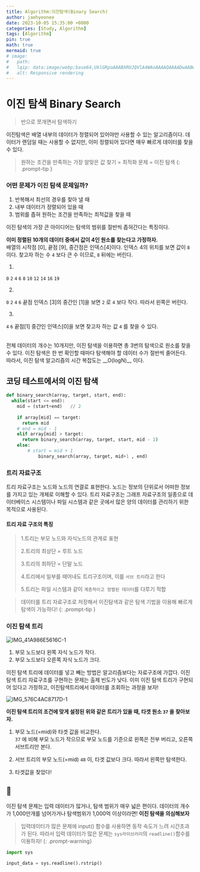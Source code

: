 ```yaml
---
title: Algorithm:이진탐색(Binary Search)
author: jaehyeonee
date: 2023-10-05 15:35:00 +0800
categories: [Study, Algorithm]
tags: [Algorithm]
pin: true
math: true
mermaid: true
# image:
#   path: 
#   lqip: data:image/webp;base64,UklGRpoAAABXRUJQVlA4WAoAAAAQAAAADwAABwAAQUxQSDIAAAARL0AmbZurmr57yyIiqE8oiG0bejIYEQTgqiDA9vqnsUSI6H+oAERp2HZ65qP/VIAWAFZQOCBCAAAA8AEAnQEqEAAIAAVAfCWkAALp8sF8rgRgAP7o9FDvMCkMde9PK7euH5M1m6VWoDXf2FkP3BqV0ZYbO6NA/VFIAAAA
#   alt: Responsive rendering 
---
```



# 이진 탐색 Binary Search
>반으로 쪼개면서 탐색하기

이진탐색은 배열 내부의 데이터가 정렬되어 있어야만 사용할 수 있는 알고리즘이다.
데이터가 랜덤일 때는 사용할 수 없지만, 이미 정렬되어 있다면 매우 빠르게 데이터를 찾을 수 있다.

>원하는 조건을 만족하는 가장 알맞은 값 찾기 = 최적화 문제 = 이진 탐색
{: .prompt-tip }

### 어떤 문제가 이진 탐색 문제일까?
1. 반복해서 최선의 경우를 찾아 낼 때
2. 내부 데이터가 정렬되어 있을 때
3. 범위를 좁혀 원하는 조건을 만족하는 최적값을 찾을 때

이진 탐색의 가장 큰 아이디어는 탐색의 범위를 절반씩 좁혀간다는 특징이다.

__이미 정렬된 10개의 데이터 중에서 값이 4인 원소를 찾는다고 가정하자.__
<br>
배열의 시작점 [0], 끝점 [9], 중간점은 인덱스[4]이다.
인덱스 4의 위치를 보면 값이 `8` 이다. 찾고자 하는 수 `4` 보다 큰 수 이므로, `8` 뒤에는 버린다. <br>

1.
`0` `2` `4` `6` `8` `10` `12` `14` `16` `19`
  
2.
`0` `2` `4` `6` 
끝점 인덱스 [3]의 중간인 [1]을 보면 `2` 로 `4` 보다 작다. 따라서 왼쪽은 버린다.

3.
`4` `6` 
끝점[1] 중간인 인덱스[0]을 보면 찾고자 하는 값 `4` 를 찾을 수 있다.



<br>
전체 데이터의 개수는 10개지만, 이진 탐색을 이용하면 총 3번의 탐색으로 원소를 찾을 수 있다.
이진 탐색은 한 번 확인할 때마다 탐색해야 할 데이터 수가 절반씩 줄어든다. <br>
따라서, 이진 탐색 알고리즘의 시간 복잡도는  __O(logN)__ 이다.

## 코딩 테스트에서의 이진 탐색
```python
def binary_search(array, target, start, end):
  while(start <= end):
    mid = (start+end)	// 2
    
    if array[mid] == target:
      return mid
    # end = mid - 1
    elif array[mid] > target:
      return binary_search(array, target, start, mid - 1)
    else:
		# start = mid + 1
			binary_search(array, target, mid+1 , end)
```

### 트리 자료구조

트리 자료구조는 노드와 노드의 연결로 표현한다. 노드는 정보의 단위로서 어떠한 정보를 가지고 있는 개체로 이해할 수 있다. 트리 자료구조는 그래프 자료구조의 일종으로 데이터베이스 시스템이나 파일 시스템과 같은 곳에서 많은 양의 데이터를 관리하기 위한 목적으로 사용된다.

#### 트리 자료 구조의 특징
> 1.트리는 부모 노드와 자식노드의 관계로 표현
> 
> 2.트리의 최상단 = 루트 노드
> 
> 3.트리의 최하단 = 단말 노드
> 
> 4.트리에서 일부를 떼어내도 트리구조이며, 이를 `서브 트리`라고 한다
> 
> 5.트리는 파일 시스템과 같이 `계층적이고 정렬된 데이터`를 다루기 적합



>데이터를 트리 자료구조로 저장해서 이진탐색과 같은 탐색 기법을 이용해 빠르게 탐색이 가능하다!
{: .prompt-tip }

### 이진 탐색 트리 
![IMG_41A986E5616C-1](https://github.com/Jaehyeonee/codingTest-study/assets/92504386/eba34ad7-ef1f-46fa-94d9-ae82b9996480)
1. 부모 노드보다 왼쪽 자식 노드가 작다.
2. 부모 노드보다 오른쪽 자식 노드가 크다.


이진 탐색 트리에 데이터를 넣고 빼는 방법은 알고리즘보다는 자료구조에 가깝다. 이진 탐색 트리 자료구조를 구현하는 문제는 출제 빈도가 낮다. 이미 이진 탐색 트리가 구현되어 있다고 가정하고, 이진탐색트리에서 데이터를 조회하는 과정을 보자!
  
![IMG_576C4AC8717D-1](https://github.com/Jaehyeonee/codingTest-study/assets/92504386/e012aac1-a505-4f5f-8d26-95f3a077d973)

__이진 탐색 트리의 조건에 맞게 설정된 위와 같은 트리가 있을 때, 타겟 원소 `37` 을 찾아보자.__
1. 부모 노드(=mid)와 타겟 값을 비교한다.<br>
`37` 에 비해 부모 노드가 작으므로 부모 노드를 기준으로 왼쪽은 전부 버리고, 오른쪽 서브트리만 본다.

2. 서브 트리의 부모 노드(=mid) `48` 이, 타겟 값보다 크다. 따라서 왼쪽만 탐색한다.
3. 타겟값을 찾았다!


## 💭
이진 탐색 문제는 입력 데이터가 많거나, 탐색 범위가 매우 넓은 편이다. 데이터의 개수가 1,000만개를 넘어가거나 탐색범위가 1,000억 이상이라면! __이진 탐색을 의심해보자__

>입력데이터가 많은 문제에 input() 함수를 사용하면 동작 속도가 느려 시간초과가 된다. 따라서 입력 데이터가 많은 문제는 `sys라이브러리`의 `readline()`함수를 이용하자!
{: .prompt-warning}

  ```python
  import sys

  input_data = sys.readline().rstrip()

  ```